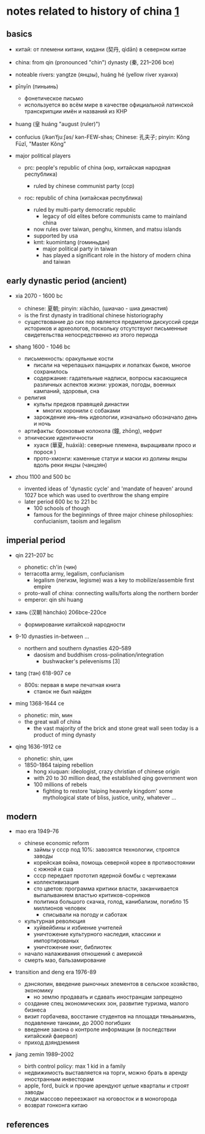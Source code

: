 # notes related to history of china [1]

## basics

- китай: от племени китани, кидани (契丹, qìdān) в северном китае
- china: from qin (pronounced "chin") dynasty (秦, 221–206 bce)

- noteable rivers: yangtze (янцзы), huáng hé (yellow river хуанхэ)
- pīnyīn (пиньинь)
  - фонетическое письмо
  - используется во всём мире в качестве официальной латинской транскрипции имён и названий из КНР
- huang (皇 huáng "august (ruler)")
- confucius (/kənˈfjuːʃəs/ kən-FEW-shəs; Chinese: 孔夫子; pinyin: Kǒng Fūzǐ, "Master Kǒng"

- major political players
  - prc: people's republic of china (кнр, китайская народная республика)
    - ruled by chinese communist party (ccp)

  - roc: republic of china (китайская республика)
    - ruled by multi-party democratic republic
      - legacy of old elites before communists came to mainland china
    - now rules over taiwan, penghu, kinmen, and matsu islands
    - supported by usa
    - kmt: kuomintang (гоминьдан)
      - major political party in taiwan
      - has played a significant role in the history of modern china and taiwan


## early dynastic period (ancient)

- xia 2070 - 1600 bc
  - chinese: 夏朝; pinyin: xiàcháo, (шиачао - шиа династия)
  - is the first dynasty in traditional chinese historiography
  - существование до сих пор является предметом дискуссий среди историков и археологов, поскольку отсутствуют письменные свидетельства непосредственно из этого периода


- shang 1600 - 1046 bc
  - письменность: оракульные кости
    - писали на черепашьих панцырях и лопатках быков, многое сохранилось
    - содержание: гадательные надписи, вопросы касающиеся различных аспектов жизни: урожая, погоды, военных кампаний, здоровья, сна
  - религия
    - культы предков правящей династии
      - многих хоронили с собаками
    - зарождение инь-янь идеологии, изначально обозначало день и ночь
  - артифакты: бронзовые колокола (鐘, zhōng), нефрит
  - этнические идентичности
    - хуася (華夏, huáxià): северные племена, выращивали просо и порося )
    - прото-хмонги: каменные статуи и маски из долины янцзы вдоль реки янцзы (чанцзян)


- zhou 1100 and 500 bc
  - invented ideas of 'dynastic cycle' and 'mandate of heaven' around 1027 bce
    which was used to overthrow the shang empire
  - later period 600 bc to 221 bc
    - 100 schools of though
    - famous for the beginnings of three major chinese philosophies: confucianism, taoism and legalism


## imperial period

- qin 221–207 bc
  - phonetic: ch'in (чин)
  - terracotta army, legalism, confucianism
    - legalism (легизм, legisme) was a key to mobilize/assemble first empire 
  - proto-wall of china: connecting walls/forts along the northern border
  - emperor: qin shi huang

- хань (汉朝 hàncháo) 206bce-220ce
  - формирование китайской народности

- 9-10 dynasties in-between ...
  - northern and southern dynasties 420–589
    - daosism and buddhism cross-polination/integration
      - bushwacker's pelevenisms [3]

- tang (тан) 618-907 ce
  - 800s: первая в мире печатная книга
    - станок не был найден

- ming 1368-1644 ce
  - phonetic: min, мин
  - the great wall of china
    - the vast majority of the brick and stone great wall seen today is a product of ming dynasty

- qing 1636-1912 ce
  - phonetic: shin, цин
  - 1850-1864 taiping rebellion
    - hong xiuquan: ideologist, crazy christian of chinese origin
    - with 20 to 30 million dead, the established qing government won
    - 100 millions of rebels
      - fighting to restore 'taiping heavenly kingdom' some mythological state of bliss, 
        justice, unity, whatever ...


## modern

- mao era 1949–76
  - chinese economic reform
    - займы у ссср под 10%: завозятся технологии, строятся заводы
    - корейская война, помощь северной корее в противостоянии с южной и сша
    - ссср передает прототип ядерной бомбы с чертежами
    - коллективизация
    - сто цветов: программа критики власти, заканчивается выпалыванием властью критиков-сорняков
    - политика большого скачка, голод, канибализм, погибло 15 миллионов человек
      - списывали на погоду и саботаж
  - культурная революция
    - хуйвейбины и избиение учителей
    - уничтожение культурного наследия, классики и импортированых
    - уничтожение книг, библиотек
  - начало налаживания отношений с америкой
  - смерть мао, бальзамирование

- transition and deng era 1976-89
  - дэнсяопин, введение рыночных элементов в сельское хозяйство, экономику
    - но землю продавать и сдавать иностранцам запрещено
  - создание спец экономических зон, развитие туризма, малого бизнеса
  - визит горбачева, восстание студентов на площади тяньаньмэнь, подавление танками, до 2000 погибших
  - введение закона о контроле информации (в последствии китайский фаервол)
  - приход дзяндземиня

- jiang zemin 1989–2002
  - birth control policy: max 1 kid in a family
  - недвижимость выставляется на торги, можно брать в аренду иностранным инвесторам
  - apple, ford, buick и прочие арендуют целые кварталы и строят заводы
  - люди массово переезжают на юговосток и в моногорода
  - возврат гонконга китаю


## references

[0]: https://www.youtube.com/@ButKorn (bushwacker youtube streams)
[1]: https://www.youtube.com/playlist?list=PLk7JM19SQtzAfxnVYq3sQ3p0KLbTPfjwr
